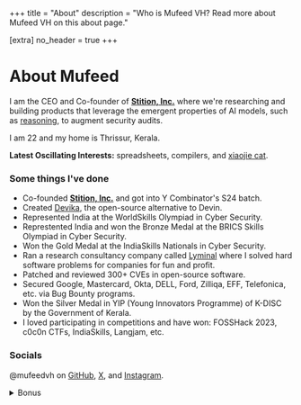 +++
title = "About"
description = "Who is Mufeed VH? Read more about Mufeed VH on this about page."

[extra]
no_header = true
+++

# About Mufeed

I am the CEO and Co-founder of [**Stition, Inc.**](https://stition.ai "Stition, Inc's website") where we're researching and building products that leverage the emergent properties of AI models, such as <u>reasoning</u>, to augment security audits.

I am <span id="my_age"><noscript>22</noscript></span> and my home is Thrissur, Kerala.

**Latest Oscillating Interests:** spreadsheets, compilers, and [xiaojie cat](https://www.instagram.com/xiaojie_cat).

### Some things I've done

- Co-founded [**Stition, Inc.**](https://stition.ai "Stition, Inc's website") and got into Y Combinator's S24 batch.
- Created [Devika](https://github.com/stitionai/devika), the open-source alternative to Devin.
- Represented India at the WorldSkills Olympiad in Cyber Security.
- Represtented India and won the Bronze Medal at the BRICS Skills Olympiad in Cyber Security.
- Won the Gold Medal at the IndiaSkills Nationals in Cyber Security.
- Ran a research consultancy company called [Lyminal](https://lyminal.space/) where I solved hard software problems for companies for fun and profit.
- Patched and reviewed 300+ CVEs in open-source software.
- Secured Google, Mastercard, Okta, DELL, Ford, Zilliqa, EFF, Telefonica, etc. via Bug Bounty programs.
- Won the Silver Medal in YIP (Young Innovators Programme) of K-DISC by the Government of Kerala.
- I loved participating in competitions and have won: FOSSHack 2023, c0c0n CTFs, IndiaSkills, Langjam, etc.

### Socials

@mufeedvh on [GitHub](https://github.com/mufeedvh), [X](https://x.com/mufeedvh), and [Instagram](https://instagram.com/mufeedvh).

<details>
  <summary style="cursor: pointer;">Bonus</summary>
  <br>
  <img src="/assets/images/cats.jpg" alt="cats">
</details>
<br>

<script>
function me_when() {
    var a = new Date(2002,5,13);
    var b = new Date();
    var c = b - a;
    var d = c / (1000 * 60 * 60 * 24 * 365.25);
    document.getElementById('my_age').innerHTML = '' + Math.floor(d) + '.' + (d % 1).toFixed(9).substr(2)
}
setInterval(me_when, 1)
</script>